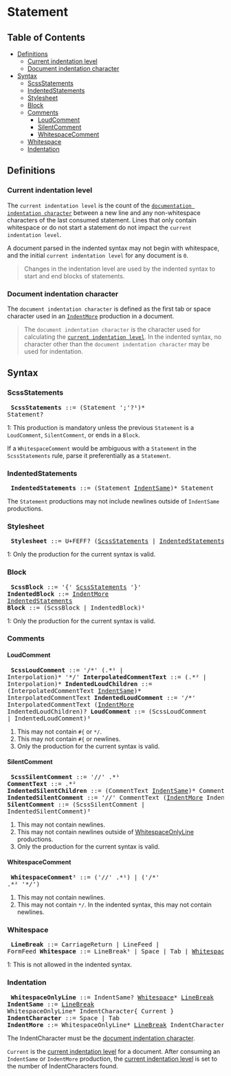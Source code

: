 # Statement

## Table of Contents

* [Definitions](#definitions)
  * [Current indentation level](#current-indentation-level)
  * [Document indentation character](#document-indentation-character)
* [Syntax](#syntax)
  * [ScssStatements](#scssstatements)
  * [IndentedStatements](#indentedstatements)
  * [Stylesheet](#stylesheet)
  * [Block](#block)
  * [Comments](#comments)
    * [LoudComment](#loudcomment)
    * [SilentComment](#silentcomment)
    * [WhitespaceComment](#whitespacecomment)
  * [Whitespace](#whitespace)
  * [Indentation](#indentation)

## Definitions

### Current indentation level

The `current indentation level` is the count of the [`documentation indentation
character`] between a new line and any non-whitespace characters of the last
consumed statement. Lines that only contain whitespace or do not start a
statement do not impact the `current indentation level`.

A document parsed in the indented syntax may not begin with whitespace, and the
initial `current indentation level` for any document is `0`.

> Changes in the indentation level are used by the indented syntax to start and
> end blocks of statements.

[`documentation indentation character`]: #document-indentation-character

### Document indentation character

The `document indentation character` is defined as the first tab or space
character used in an [`IndentMore`] production in a document.

[`IndentMore`]: #indentation

> The `document indentation character` is the character used for calculating the
> [`current indentation level`]. In the indented syntax, no character other than
> the `document indentation character` may be used for indentation.

[`current indentation level`]: #current-indentation-level

## Syntax

### ScssStatements

<x><pre>
**ScssStatements**      ::= (Statement ';'?¹)* Statement?
</pre></x>

1: This production is mandatory unless the previous `Statement` is a
`LoudComment`, `SilentComment`, or ends in a `Block`.

If a `WhitespaceComment` would be ambiguous with a `Statement` in the
`ScssStatements` rule, parse it preferentially as a `Statement`.

### IndentedStatements

<x><pre>
**IndentedStatements**  ::= (Statement [IndentSame])* Statement
</pre></x>

[IndentSame]: #indentation

The `Statement` productions may not include newlines outside of `IndentSame`
productions.

### Stylesheet

<x><pre>
**Stylesheet**          ::= U+FEFF? ([ScssStatements] | [IndentedStatements])¹
</pre></x>

[ScssStatements]: #scssstatements
[IndentedStatements]: #indentedstatements

1: Only the production for the current syntax is valid.

### Block

<x><pre>
**ScssBlock**      ::= '{' [ScssStatements] '}'
**IndentedBlock**  ::= [IndentMore] [IndentedStatements]
**Block**          ::= (ScssBlock | IndentedBlock)¹
</pre></x>

[IndentMore]: #indentation

1: Only the production for the current syntax is valid.

### Comments

#### LoudComment

<x><pre>
**ScssLoudComment**          ::= '/\*' (.\*¹ | Interpolation)\* '\*/'
**InterpolatedCommentText**  ::= (.\*² | Interpolation)\*
**IndentedLoudChildren**     ::= (InterpolatedCommentText [IndentSame])\*
&#32;                            InterpolatedCommentText
**IndentedLoudComment**      ::= '/\*' InterpolatedCommentText
&#32;                            ([IndentMore] IndentedLoudChildren)?
**LoudComment**              ::= (ScssLoudComment | IndentedLoudComment)³
</pre></x>

1. This may not contain `#{` or `*/`.
2. This may not contain `#{` or newlines.
3. Only the production for the current syntax is valid.

#### SilentComment

<x><pre>
**ScssSilentComment**          ::= '//' .\*¹
**CommentText**                ::= .\*²
**IndentedSilentChildren**     ::= (CommentText [IndentSame])\* CommentText
**IndentedSilentComment**      ::= '//' CommentText
&#32;                              ([IndentMore] IndentedSilentChildren)?
**SilentComment**              ::= (ScssSilentComment | IndentedSilentComment)³
</pre></x>

1. This may not contain newlines.
2. This may not contain newlines outside of [WhitespaceOnlyLine] productions.
3. Only the production for the current syntax is valid.

[WhitespaceOnlyLine]: #indentation

#### WhitespaceComment

<x><pre>
**WhitespaceComment**³             ::= ('//' .\*¹) | ('/\*' .\*² '\*/')
</pre></x>

1. This may not contain newlines.
2. This may not contain `*/`. In the indented syntax, this may not contain
   newlines.

### Whitespace

<x><pre>
**LineBreak**  ::= CarriageReturn | LineFeed | FormFeed
**Whitespace** ::= LineBreak¹ | Space | Tab | [WhitespaceComment]
</pre></x>

1: This is not allowed in the indented syntax.

[WhitespaceComment]: #whitespacecomment

### Indentation

<x><pre>
**WhitespaceOnlyLine**          ::= IndentSame? [Whitespace]\* [LineBreak]
**IndentSame**                  ::= [LineBreak] WhitespaceOnlyLine\*
&#32;                               IndentCharacter{ Current }
**IndentCharacter**             ::= Space | Tab
**IndentMore**                  ::= WhitespaceOnlyLine\* [LineBreak]
&#32;                               IndentCharacter{ ≥ Current + 1 }
</pre></x>

[Whitespace]: #whitespace
[LineBreak]: #whitespace

The IndentCharacter must be the [document indentation character].

[document indentation character]: #document-indentation-character

`Current` is the [current indentation level] for a document. After consuming an
`IndentSame` or `IndentMore` production, the [current indentation level] is set
to the number of IndentCharacters found.

[current indentation level]: #current-indentation-level
